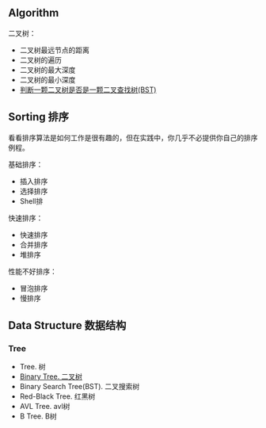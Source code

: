 

## Algorithm

二叉树：

- 二叉树最远节点的距离
- 二叉树的遍历
- 二叉树的最大深度
- 二叉树的最小深度
- [判断一颗二叉树是否是一颗二叉查找树(BST)](https://github.com/huanjulu/Algorithm/blob/master/Binary%20Search%20Tree/README.md)




## Sorting 排序

看看排序算法是如何工作是很有趣的，但在实践中，你几乎不必提供你自己的排序例程。

基础排序：

- 插入排序
- 选择排序
- Shell排

快速排序：

- 快速排序
- 合并排序
- 堆排序

性能不好排序：

- 冒泡排序
- 慢排序

## Data Structure 数据结构

### Tree
- Tree. 树
- [Binary Tree. 二叉树](https://github.com/huanjulu/Algorithm/blob/master/Binary%20Tree/README.md)
- Binary Search Tree(BST). 二叉搜索树
- Red-Black Tree. 红黑树
- AVL Tree. avl树
- B Tree. B树


